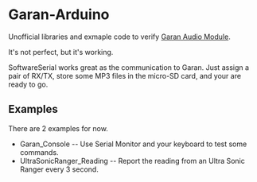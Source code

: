 Garan-Arduino
=============

Unofficial libraries and exmaple code to verify [Garan Audio Module](http://www.seeedstudio.com/depot/garan-audio-module-p-1607.html).

It's not perfect, but it's working.

SoftwareSerial works great as the communication to Garan. Just assign a pair of RX/TX, store some MP3 files in the micro-SD card, and your are ready to go.

Examples
--------

There are 2 examples for now.

* Garan_Console -- Use Serial Monitor and your keyboard to test some commands.
* UltraSonicRanger_Reading -- Report the reading from an Ultra Sonic Ranger every 3 second.

